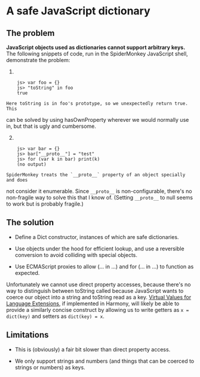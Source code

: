 A safe JavaScript dictionary
============================

The problem
-----------

**JavaScript objects used as dictionaries cannot support arbitrary keys.** The
following snippets of code, run in the SpiderMonkey JavaScript shell,
demonstrate the problem:

1. 

        js> var foo = {}
        js> "toString" in foo
        true

    Here toString is in foo's prototype, so we unexpectedly return true. This
can be solved by using hasOwnProperty wherever we would normally use in, but
that is ugly and cumbersome.

2. 

        js> var bar = {}
        js> bar["__proto__"] = "test"
        js> for (var k in bar) print(k)
        (no output)

    SpiderMonkey treats the `__proto__` property of an object specially and does
not consider it enumerable. Since `__proto__` is non-configurable, there's no
non-fragile way to solve this that I know of. (Setting `__proto__` to null seems
to work but is probably fragile.)

The solution
------------

* Define a Dict constructor, instances of which are safe dictionaries.

* Use objects under the hood for efficient lookup, and use a reversible
  conversion to avoid colliding with special objects.

* Use ECMAScript proxies to allow (... in ...) and for (... in ...) to function
  as expected.

Unfortunately we cannot use direct property accesses, because there's no way to
distinguish between toString called because JavaScript wants to coerce our
object into a string and toString read as a key. [Virtual Values for Language
Extensions][1], if implemented in Harmony, will likely be able to provide a
similarly concise construct by allowing us to write getters as `x = dict(key)`
and setters as `dict(key) = x`.

Limitations
-----------

* This is (obviously) a fair bit slower than direct property access.

* We only support strings and numbers (and things that can be coerced to strings
  or numbers) as keys.

[1]: http://www.soe.ucsc.edu/research/report?ID=1588

